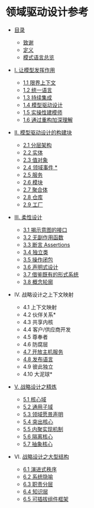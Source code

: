 # 领域驱动设计参考

- [目录](README.md)
  - [致谢](cn_0.1_acknowledgement.md)  
  - [定义](cn_0.2_definitions.md)  
  - [模式语言总览](cn_0.3_pattern_language_overview.md)  

- [I. 让模型发挥作用](cn_1.0_putting_the_model_to_work.md)
  - [1.1 限界上下文](cn_1.1_bounted_context.md)
  - [1.2 统一语言](cn_1.2_ubiquitous_language.md)
  - [1.3 持续集成](cn_1.3_continuous_integration.md)
  - [1.4 模型驱动设计](cn_1.4_model_driven_design.md)
  - [1.5 实操性建模师](cn_1.5_hands_on_modlers.md)
  - [1.6 通过重构加深理解](cn_1.6_refactoring_toward_deeper_insight.md)

- [II. 模型驱动设计的构建块](cn_2.0_building_blocks_of_a_model_driven_design.md)  
  - [2.1 分层架构](cn_2.1_layered_architecture.md)  
  - [2.2 实体](cn_2.2_entities.md)
  - [2.3 值对象](cn_2.3_value_objects.md)
  - [2.4 领域事件 *](cn_2.4_domain_events.md)  
  - [2.5 服务](cn_2.5_services.md)  
  - [2.6 模块](cn_2.6_modules.md)  
  - [2.7 聚合体](cn_2.7_aggregate.md)  
  - [2.8 仓库](cn_2.8_repositories.md)  
  - [2.9 工厂](cn_2.9_factories.md)

- [III. 柔性设计](cn_3.0_supple_design.md)
  - [3.1 揭示意图的接口](cn_3.1_intention_revealing_interfaces.md)
  - [3.2 无副作用函数](cn_3.2_side_effect_free_functions.md)
  - [3.3 断言 Assertions](cn_3.3_assertions.md)  
  - [3.4 独立类](cn_3.4_standalone_classes.md)    
  - [3.5 操作闭包](cn_3.5_closure_of_operations.md)  
  - [3.6 声明式设计](cn_3.6_declarative_design.md)  
  - [3.7 借鉴既有的形式系统](cn_3.7_drawing_on_established_formalisms.md)  
  - [3.8 概念轮廓](cn_3.8_conceptual_contours.md)  

- IV. 战略设计之上下文映射

  - 4.1 上下文映射  
  - 4.2 伙伴关系*  
  - 4.3 共享内核  
  - 4.4 客户/供应商开发  
  - 4.5 尊奉者
  - 4.6 防腐层
  - [4.7 开放主机服务](cn_4.7_open_host_service.md)  
  - [4.8 发布语言](cn_4.8_published_language.md)  
  - 4.9 彼此独立  
  - 4.10 大泥球*  

- [V. 战略设计之精炼](cn_5.0_distillation_for_strategic_design.md)

  - [5.1 核心域](cn_5.1_core_domain.md)
  - [5.2 通用子域](cn_5.2_generic_subdomains.md)  
  - [5.3 领域愿景声明](cn_5.3_domain_vision_statement.md)  
  - [5.4 突出核心](cn_5.4_Highlighted%20Core.md)  
  - [5.5 内聚实现机制](cn_5.5_cohesive_mechanisms.md)  
  - [5.6 隔离核心](cn_5.6_segregated_core.md)  
  - [5.7 抽象核心](cn_5.7_abstract_core.md)

- VI. [战略设计之大型结构](cn_6.0_large_scale_structure.md)  

  - [6.1 演进式秩序](cn_6.1_evolving_order.md)  
  - [6.2 系统隐喻](cn_6.2_system_metaphor.md)  
  - [6.3 职责分层](cn_6.3_responsibility_layers.md)  
  - [6.4 知识层](cn_6.4_knowledge_level.md)  
  - [6.5 可插拔组件框架](cn_6.5_pluggable_component_framework.md)  

